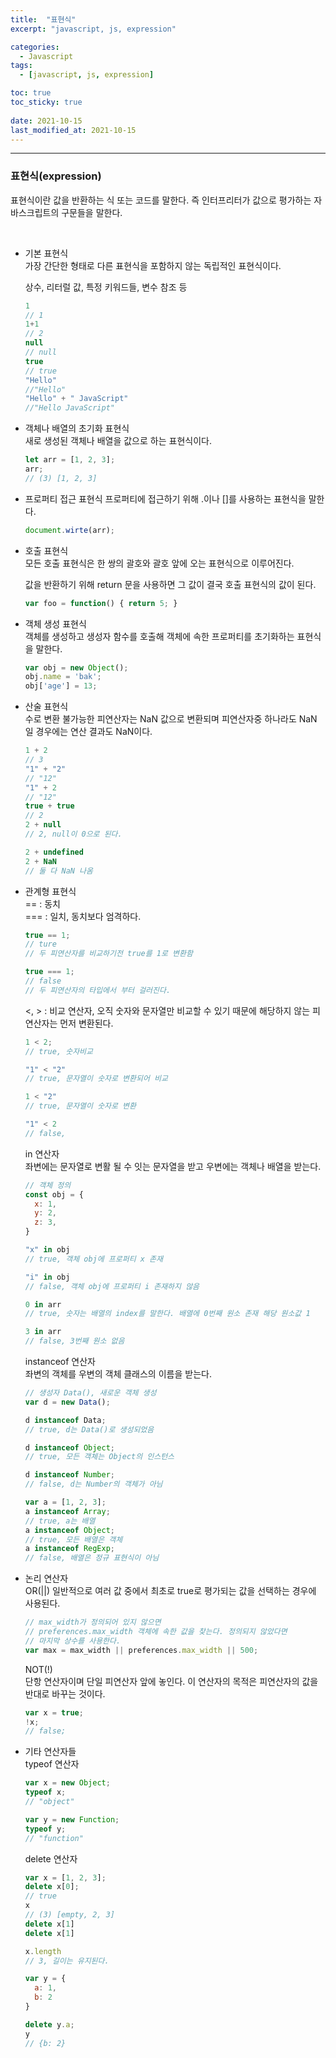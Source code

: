 ```yaml
---
title:  "표현식"
excerpt: "javascript, js, expression"

categories:
  - Javascript
tags:
  - [javascript, js, expression]

toc: true
toc_sticky: true
 
date: 2021-10-15 
last_modified_at: 2021-10-15
---  
```


***

### 표현식(expression)
표현식이란 값을 반환하는 식 또는 코드를 말한다. 
즉 인터프리터가 값으로 평가하는 자바스크립트의 구문들을 말한다.

<br/>

* 기본 표현식  
  가장 간단한 형태로 다른 표현식을 포함하지 않는 독립적인 표현식이다.  

  상수, 리터럴 값, 특정 키워드들, 변수 참조 등

  ```javascript
  1
  // 1
  1+1
  // 2
  null
  // null
  true
  // true
  "Hello"
  //"Hello"
  "Hello" + " JavaScript"
  //"Hello JavaScript"
  ```

* 객체나 배열의 초기화 표현식  
  새로 생성된 객체나 배열을 값으로 하는 표현식이다. 
  ```javascript
  let arr = [1, 2, 3];
  arr;
  // (3) [1, 2, 3]
  ```

* 프로퍼티 접근 표현식
  프로퍼티에 접근하기 위해 .이나 []를 사용하는 표현식을 말한다.  

  ```javascript
  document.wirte(arr);
  ```

* 호출 표현식  
  모든 호출 표현식은 한 쌍의 괄호와 괄호 앞에 오는 표현식으로 이루어진다. 

  값을 반환하기 위해 return 문을 사용하면 그 값이 결국 호출 표현식의 값이 된다.  
  ```javascript
  var foo = function() { return 5; }
  ```

* 객체 생성 표현식  
  객체를 생성하고 생성자 함수를 호출해 객체에 속한 프로퍼티를 초기화하는 표현식을 말한다.  

  ```javascript
  var obj = new Object();
  obj.name = 'bak';
  obj['age'] = 13;
  ```

* 산술 표현식  
  수로 변환 불가능한 피연산자는 NaN 값으로 변환되며 피연산자중 하나라도 NaN 일 경우에는 연산 결과도 NaN이다.  

  ```javascript
  1 + 2
  // 3                   
  "1" + "2"
  // "12"         
  "1" + 2  
  // "12"                           
  true + true
  // 2          
  2 + null   
  // 2, null이 0으로 된다.            
  
  2 + undefined
  2 + NaN
  // 둘 다 NaN 나옴   
  ```

* 관계형 표현식  
  == : 동치  
  === : 일치, 동치보다 엄격하다.

  ```javascript
  true == 1;
  // ture
  // 두 피연산자를 비교하기전 true를 1로 변환함

  true === 1;
  // false
  // 두 피연산자의 타입에서 부터 걸러진다.  
  ```

  <, > : 비교 연산자, 오직 숫자와 문자열만 비교할 수 있기 때문에 해당하지 않는 피연산자는 먼저 변환된다.

  ```javascript
  1 < 2;
  // true, 숫자비교

  "1" < "2"
  // true, 문자열이 숫자로 변환되어 비교

  1 < "2"
  // true, 문자열이 숫자로 변환

  "1" < 2
  // false, 
  ```  

  in 연산자  
  좌변에는 문자열로 변활 될 수 잇는 문자열을 받고 우변에는 객체나 배열을 받는다.  

  ```javascript
  // 객체 정의
  const obj = {
    x: 1,
    y: 2,
    z: 3,
  }

  "x" in obj
  // true, 객체 obj에 프로퍼티 x 존재

  "i" in obj
  // false, 객체 obj에 프로퍼티 i 존재하지 않음

  0 in arr
  // true, 숫자는 배열의 index를 말한다. 배열에 0번째 원소 존재 해당 원소값 1

  3 in arr
  // false, 3번째 원소 없음
  ```

  instanceof 연산자  
  좌변의 객체를 우변의 객체 클래스의 이름을 받는다.  

  ```javascript
  // 생성자 Data(), 새로운 객체 생성
  var d = new Data();

  d instanceof Data;
  // true, d는 Data()로 생성되었음

  d instanceof Object;
  // true, 모든 객체는 Object의 인스턴스

  d instanceof Number;
  // false, d는 Number의 객체가 아님

  var a = [1, 2, 3];
  a instanceof Array;
  // true, a는 배열
  a instanceof Object;
  // true, 모든 배열은 객체
  a instanceof RegExp;
  // false, 배열은 정규 표현식이 아님
  ```
* 논리 연산자  
  OR(||)
  일반적으로 여러 값 중에서 최초로 true로 평가되는 값을 선택하는 경우에 사용된다.  

  ```javascript
  // max_width가 정의되어 있지 않으면 
  // preferences.max_width 객체에 속한 값을 찾는다. 정의되지 않았다면
  // 마지막 상수를 사용한다.  
  var max = max_width || preferences.max_width || 500;
  ```
  NOT(!)  
  단항 연산자이며 단일 피연산자 앞에 놓인다. 이 연산자의 목적은 피연산자의 값을 반대로 바꾸는 것이다.  

  ```javascript
  var x = true;
  !x;
  // false;
  ``` 

  

* 기타 연산자들  
  typeof 연산자  
  
  ```javascript
  var x = new Object;
  typeof x;
  // "object"

  var y = new Function;
  typeof y;
  // "function"
  ```

  delete 연산자  
  
  ```javascript
  var x = [1, 2, 3];
  delete x[0];
  // true
  x
  // (3) [empty, 2, 3]
  delete x[1]
  delete x[1]

  x.length
  // 3, 길이는 유지된다.

  var y = {
    a: 1,
    b: 2
  }

  delete y.a;
  y
  // {b: 2}
  ```